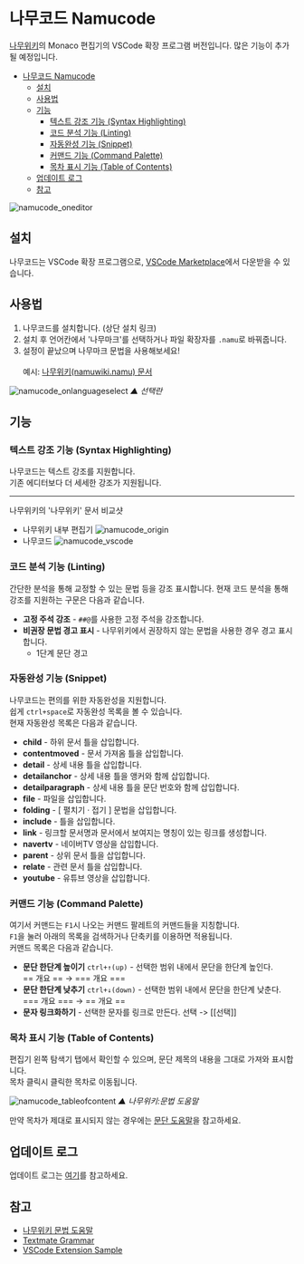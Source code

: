 # 나무코드 Namucode

[나무위키](https://namu.wiki)의 Monaco 편집기의 VSCode 확장 프로그램 버전입니다. 많은 기능이 추가될 예정입니다.

- [나무코드 Namucode](#나무코드-namucode)
  - [설치](#설치)
  - [사용법](#사용법)
  - [기능](#기능)
    - [텍스트 강조 기능 (Syntax Highlighting)](#텍스트-강조-기능-syntax-highlighting)
    - [코드 분석 기능 (Linting)](#코드-분석-기능-linting)
    - [자동완성 기능 (Snippet)](#자동완성-기능-snippet)
    - [커맨드 기능 (Command Palette)](#커맨드-기능-command-palette)
    - [목차 표시 기능 (Table of Contents)](#목차-표시-기능-table-of-contents)
  - [업데이트 로그](#업데이트-로그)
  - [참고](#참고)

![namucode_oneditor](https://user-images.githubusercontent.com/72603240/177030474-b7355ad7-83a2-4c6c-a39c-54ed28ead3f2.jpg)

## 설치

나무코드는 VSCode 확장 프로그램으로, [VSCode Marketplace](https://marketplace.visualstudio.com/items?itemName=jhk1090.namucode)에서 다운받을 수 있습니다.

## 사용법

1. 나무코드를 설치합니다. (상단 설치 링크)
1. 설치 후 언어칸에서 '나무마크'를 선택하거나 파일 확장자를 `.namu`로 바꿔줍니다.
1. 설정이 끝났으며 나무마크 문법을 사용해보세요!\
   \
   예시: [나무위키(namuwiki.namu) 문서](https://github.com/jhk1090/namucode/blob/main/src/namuwiki.namu)

![namucode_onlanguageselect](https://user-images.githubusercontent.com/72603240/177031047-5ac630d1-f218-4a92-88bb-68a8453d8a35.png)
_▲ 선택란_

## 기능

### 텍스트 강조 기능 (Syntax Highlighting)

나무코드는 텍스트 강조를 지원합니다.\
기존 에디터보다 더 세세한 강조가 지원됩니다.

---

나무위키의 '나무위키' 문서 비교샷

- 나무위키 내부 편집기
  ![namucode_origin](https://user-images.githubusercontent.com/72603240/177030481-020df8da-1b36-4b11-b1c2-f3ecf6e7c32a.jpg)
- 나무코드
  ![namucode_vscode](https://user-images.githubusercontent.com/72603240/177030487-f90f862d-e264-49d6-b935-137fb6154905.png)

### 코드 분석 기능 (Linting)

간단한 분석을 통해 교정할 수 있는 문법 등을 강조 표시합니다.
현재 코드 분석을 통해 강조를 지원하는 구문은 다음과 같습니다.

- **고정 주석 강조** - `##@`를 사용한 고정 주석을 강조합니다.
- **비권장 문법 경고 표시** - 나무위키에서 권장하지 않는 문법을 사용한 경우 경고 표시합니다.
  - 1단계 문단 경고

### 자동완성 기능 (Snippet)

나무코드는 편의를 위한 자동완성을 지원합니다.\
쉽게 `ctrl+space`로 자동완성 목록을 볼 수 있습니다.\
현재 자동완성 목록은 다음과 같습니다.

- **child** - 하위 문서 틀을 삽입합니다.
- **contentmoved** - 문서 가져옴 틀을 삽입합니다.
- **detail** - 상세 내용 틀을 삽입합니다.
- **detailanchor** - 상세 내용 틀을 앵커와 함께 삽입합니다.
- **detailparagraph** - 상세 내용 틀을 문단 번호와 함께 삽입합니다.
- **file** - 파일을 삽입합니다.
- **folding** - [ 펼치기 · 접기 ] 문법을 삽입합니다.
- **include** - 틀을 삽입합니다.
- **link** - 링크할 문서명과 문서에서 보여지는 명칭이 있는 링크를 생성합니다.
- **navertv** - 네이버TV 영상을 삽입합니다.
- **parent** - 상위 문서 틀을 삽입합니다.
- **relate** - 관련 문서 틀을 삽입합니다.
- **youtube** - 유튜브 영상을 삽입합니다.

### 커맨드 기능 (Command Palette)

여기서 커맨드는 `F1`시 나오는 커맨드 팔레트의 커맨드들을 지칭합니다.\
`F1`을 눌러 아래의 목록을 검색하거나 단축키를 이용하면 적용됩니다.\
커맨드 목록은 다음과 같습니다.

- **문단 한단계 높이기** `ctrl+↑(up)` - 선택한 범위 내에서 문단을 한단계 높인다.\
  == 개요 == → === 개요 ===
- **문단 한단계 낮추기** `ctrl+↓(down)` - 선택한 범위 내에서 문단을 한단계 낮춘다.\
  === 개요 === → == 개요 ==
- **문자 링크화하기** - 선택한 문자를 링크로 만든다.
  선택 -> [[선택]]

### 목차 표시 기능 (Table of Contents)

편집기 왼쪽 탐색기 탭에서 확인할 수 있으며, 문단 제목의 내용을 그대로 가져와 표시합니다.\
목차 클릭시 클릭한 목차로 이동됩니다.

![namucode_tableofcontent](https://user-images.githubusercontent.com/72603240/178151612-0395c438-57f3-4789-a497-b4cd6331bc91.png)
_▲ 나무위키:문법 도움말_

만약 목차가 제대로 표시되지 않는 경우에는 [문단 도움말](https://github.com/jhk1090/namucode/blob/main/TOC_ERROR.md)을 참고하세요.

## 업데이트 로그

업데이트 로그는 [여기](https://github.com/jhk1090/namucode/blob/main/CHANGELOG.md)를 참고하세요.

## 참고

- [나무위키 문법 도움말](https://namu.wiki/w/나무위키:문법%20도움말)
- [Textmate Grammar](https://macromates.com/manual/en/language_grammars)
- [VSCode Extension Sample](https://github.com/microsoft/vscode-extension-samples)
